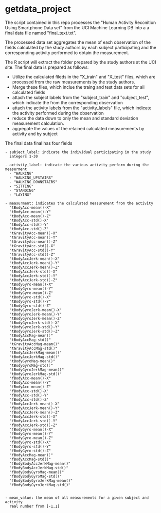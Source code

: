 getdata_project
===============

The script contained in this repo processes the "Human
Activity Reconition Using Smartphone Data set" from the UCI
Machine Learning DB into a a final data file named "final_text.txt".

The processed data set aggregates the mean of each observation of the fields
calculated by the study authors by each subject participating and the corresponding
activity performed to obtain the measurement.


The R script will extract the folder prepared by the study authors at the UCI site.
The final data is prepared as follows:
  - Utilize the calculated fileds in the "X_train" and "X_test" files, which are processed from 
    the raw measurements by the study authors.
  - Merge these files, which inclue the traing and test data sets for all calculated fields
  - attach the subject labels from the "subject_train" and "subject_test", which indicate the
    from the corresponding observation
  - attach the activity labels from the "activity_labels" file, which indicate the activity
    performed during the observation
  - reduce the data down to only the mean and standard deviation measurement calculation.
  - aggregate the values of the retained calculated measurements by activity and by subject




The final data final has four fields
  
    - subject_label: indicate the individual participating in the study
      integers 1-30 
  
    - activity_label: indicate the various activity perform during the measurment
      - "WALKING"
      - "WALKING_UPSTAIRS"
      - "WALKING_DOWNSTAIRS"
      - "SITTING"
      - "STANDING"
      - "LAYING"

    - measurment: indicates the calculated measurement from the activity 
      "tBodyAcc-mean()-X"           
      "tBodyAcc-mean()-Y"       
      "tBodyAcc-mean()-Z"           
      "tBodyAcc-std()-X"            
      "tBodyAcc-std()-Y"        
      "tBodyAcc-std()-Z"            
      "tGravityAcc-mean()-X"        
      "tGravityAcc-mean()-Y"    
      "tGravityAcc-mean()-Z"        
      "tGravityAcc-std()-X"         
      "tGravityAcc-std()-Y"     
      "tGravityAcc-std()-Z"        
      "tBodyAccJerk-mean()-X"       
      "tBodyAccJerk-mean()-Y"   
      "tBodyAccJerk-mean()-Z"       
      "tBodyAccJerk-std()-X"        
      "tBodyAccJerk-std()-Y"    
      "tBodyAccJerk-std()-Z"      
      "tBodyGyro-mean()-X"          
      "tBodyGyro-mean()-Y"
      "tBodyGyro-mean()-Z"          
      "tBodyGyro-std()-X"           
      "tBodyGyro-std()-Y"
      "tBodyGyro-std()-Z"          
      "tBodyGyroJerk-mean()-X"   
      "tBodyGyroJerk-mean()-Y" 
      "tBodyGyroJerk-mean()-Z"      
      "tBodyGyroJerk-std()-X"  
      "tBodyGyroJerk-std()-Y"  
      "tBodyGyroJerk-std()-Z"       
      "tBodyAccMag-mean()"     
      "tBodyAccMag-std()"          
      "tGravityAccMag-mean()"   
      "tGravityAccMag-std()"        
      "tBodyAccJerkMag-mean()"    
      "tBodyAccJerkMag-std()"      
      "tBodyGyroMag-mean()"      
      "tBodyGyroMag-std()"          
      "tBodyGyroJerkMag-mean()"    
      "tBodyGyroJerkMag-std()"     
      "fBodyAcc-mean()-X"         
      "fBodyAcc-mean()-Y"      
      "fBodyAcc-mean()-Z"
      "fBodyAcc-std()-X"       
      "fBodyAcc-std()-Y"      
      "fBodyAcc-std()-Z"            
      "fBodyAccJerk-mean()-X"   
      "fBodyAccJerk-mean()-Y" 
      "fBodyAccJerk-mean()-Z"
      "fBodyAccJerk-std()-X"  
      "fBodyAccJerk-std()-Y"  
      "fBodyAccJerk-std()-Z"       
      "fBodyGyro-mean()-X"   
      "fBodyGyro-mean()-Y"     
      "fBodyGyro-mean()-Z"          
      "fBodyGyro-std()-X"      
      "fBodyGyro-std()-Y"    
      "fBodyGyro-std()-Z"           
      "fBodyAccMag-mean()"   
      "fBodyAccMag-std()"          
      "fBodyBodyAccJerkMag-mean()"  
      "fBodyBodyAccJerkMag-std()"   
      "fBodyBodyGyroMag-mean()"  
      "fBodyBodyGyroMag-std()"     
      "fBodyBodyGyroJerkMag-mean()"
      "fBodyBodyGyroJerkMag-std()"
      
 
    - mean_value: the mean of all measurements for a given subject and activity
      real number from [-1,1]
    
    
    
